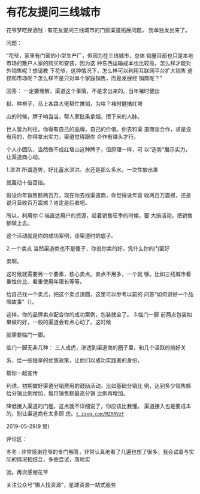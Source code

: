 # 有花友提问三线城市

花爷梦呓换酒钱 : 有花友提问三线城市的门窗渠道拓展问题， 我单独发出来了。

问题：

“花爷，家里有门窗的小型生产厂，但因为在三线城市，总体 销量目前也只是本地市场的散户人家的购买和安装，因为这 种东西运输成本也比较高，怎么样才能对外销售呢？想请教 下花爷，这种情况下，怎么样可以利用互联网平台扩大销售 途径和市场呢？怎么样不是只对单个家庭销售，而是发展经 销商呢？”

回答： 一定要理解，渠道这个事情，不是求出来的。当年褚时健出

狱，种橙子，马上各路大佬帮忙推销，为啥？褚时健搞红塔

山的时候，牌子响当当，帮人家批条拿烟，攒下来的人脉。

世人皆为利往，你得有自己的品牌，自己的价值。你去和渠 道商谈合作，求是没有用的，你得拿出实力，渠道觉得跟你 合作有赚头才行。

个人小团队，当然做不成红塔山这种牌子，但原理一样，可 以“造势”展示实力，让渠道商心动。

1.泄洪 所谓造势，好比蓄水泄洪。水还是那么多水，一次性放出来

就轰动十倍百倍。

假设你年销售额两百万，现在你去找渠道商，你觉得说年营 收两百万震撼，还是说月营收百万震撼？肯定是后者吧。

所以，利用你 C 端直达用户的资源，趁着销售旺季的时候，要 大搞活动，把销售额做上去。

这个活动就是你的成功案例，谈渠道时的底子。

2.一个卖点 当然渠道商也不是傻子，你说你卖的好，凭什么你的门窗好

卖啊。

这时候就需要另一个要素，核心卖点。卖点不用多，一个就 够。比如三线城市看重性价比、看重使用年限长等等。

给自己找一个卖点，把这个卖点讲圆，这里可以参考以前的 问答“如何讲好一个品牌故事”（）。

这样，你的品牌卖点配合你的成功案例，包装就全了。 3.临门一脚 前两点包装如果做的好，一般的渠道会有点心动了。这时候

就需要临门一脚。

临门一脚无非几种： 三人成虎，渗透到渠道商的圈子里，和几个活跃的搞好关

系，给一些独享的优惠政策，让他们以成功实践者的身份，

帮你一起宣传

利诱，初期做好渠道分销费用的鼓励活动，比如基础分销比 例，达到多少销售额给分销比例增加，每月销售额最高分销 比例再增加。

降低接入渠道的门槛，这点就不详细说了，你应该比我懂。 渠道接入也是要成本的，别让渠道商有太多顾 虑。[`t.zsxq.com/MZRRVzF`](https://t.zsxq.com/MZRRVzF)

2019-05-29(9 赞)

评论区：

冬冬 : 非常感谢花爷的专门解答，非常认真地看了几遍也想了很多，我会试着与实际的情况相结合，多些尝试，落地实

验。再次感谢花爷

关注公众号"懒人找资源"，星球资源一站式服务